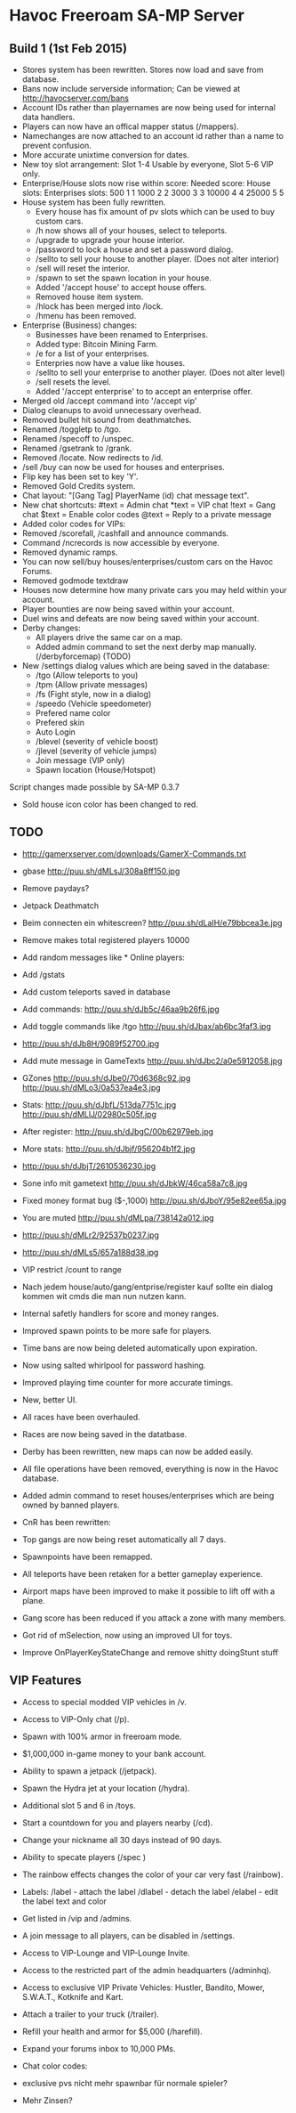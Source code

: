 Havoc Freeroam SA-MP Server
===========================

Build 1 (1st Feb 2015)
----------------------
- Stores system has been rewritten. Stores now load and save from database.
- Bans now include serverside information; Can be viewed at http://havocserver.com/bans
- Account IDs rather than playernames are now being used for internal data handlers.
- Players can now have an offical mapper status (/mappers).
- Namechanges are now attached to an account id rather than a name to prevent confusion.
- More accurate unixtime conversion for dates.
- New toy slot arrangement:
	Slot 1-4 Usable by everyone, Slot 5-6 VIP only.
- Enterprise/House slots now rise within score:
	Needed score:      House slots:    Enterprises slots:
			 500           1                 1
			1000           2                 2
			3000           3                 3
		   10000           4                 4
		   25000           5                 5
- House system has been fully rewritten.
   * Every house has fix amount of pv slots which can be used to buy custom cars.
   * /h now shows all of your houses, select to teleports.
   * /upgrade to upgrade your house interior.
   * /password to lock a house and set a password dialog.
   * /sellto <playerid> <price> to sell your house to another player. (Does not alter interior)
   * /sell will reset the interior.
   * /spawn to set the spawn location in your house.
   * Added '/accept house' to accept house offers.
   * Removed house item system.
   * /hlock has been merged into /lock.
   * /hmenu has been removed.
- Enterprise (Business) changes:
   * Businesses have been renamed to Enterprises.
   * Added type: Bitcoin Mining Farm.
   * /e for a list of your enterprises.
   * Enterpries now have a value like houses.
   * /sellto <playerid> <price> to sell your enterprise to another player. (Does not alter level)
   * /sell resets the level.
   * Added '/accept enterprise' to to accept an enterprise offer.
- Merged old /accept command into '/accept vip'
- Dialog cleanups to avoid unnecessary overhead.
- Removed bullet hit sound from deathmatches.
- Renamed /toggletp to /tgo.
- Renamed /specoff to /unspec.
- Renamed /gsetrank to /grank.
- Removed /locate. Now redirects to /id.
- /sell /buy can now be used for houses and enterprises.
- Flip key has been set to key 'Y'.
- Removed Gold Credits system.
- Chat layout: "[Gang Tag] PlayerName (id) chat message text".
- New chat shortcuts:
  #text = Admin chat
  *text = VIP chat
  !text = Gang chat
  $text = Enable color codes
  @text = Reply to a private message
- Added color codes for VIPs: <blue> <red> <green> <yellow>
- Removed /scorefall, /cashfall and announce commands.
- Command /ncrecords is now accessible by everyone.
- Removed dynamic ramps.
- You can now sell/buy houses/enterprises/custom cars on the Havoc Forums.
- Removed godmode textdraw
- Houses now determine how many private cars you may held within your account.
- Player bounties are now being saved within your account.
- Duel wins and defeats are now being saved within your account.
- Derby changes:
	* All players drive the same car on a map.
	* Added admin command to set the next derby map manually. (/derbyforcemap) (TODO)
- New /settings dialog values which are being saved in the database:
  * /tgo (Allow teleports to you)
  * /tpm (Allow private messages)
  * /fs (Fight style, now in a dialog)
  * /speedo (Vehicle speedometer)
  * Prefered name color
  * Prefered skin
  * Auto Login
  * /blevel (severity of vehicle boost)
  * /jlevel (severity of vehicle jumps)
  * Join message (VIP only)
  * Spawn location (House/Hotspot) 
	
Script changes made possible by SA-MP 0.3.7
- Sold house icon color has been changed to red.
	
TODO
----
- http://gamerxserver.com/downloads/GamerX-Commands.txt
- gbase http://puu.sh/dMLsJ/308a8ff150.jpg
- Remove paydays?
- Jetpack Deathmatch
- Beim connecten ein whitescreen? http://puu.sh/dLaIH/e79bbcea3e.jpg
- Remove makes total registered players 10000
- Add random messages like * Online players: 
- Add /gstats
- Add custom teleports saved in database
- Add commands: http://puu.sh/dJb5c/46aa9b26f6.jpg
- Add toggle commands like /tgo http://puu.sh/dJbax/ab6bc3faf3.jpg
- http://puu.sh/dJb8H/9089f52700.jpg
- Add mute message in GameTexts http://puu.sh/dJbc2/a0e5912058.jpg
- GZones http://puu.sh/dJbe0/70d6368c92.jpg http://puu.sh/dMLo3/0a537ea4e3.jpg
- Stats: http://puu.sh/dJbfL/513da7751c.jpg http://puu.sh/dMLlJ/02980c505f.jpg
- After register: http://puu.sh/dJbgC/00b62979eb.jpg
- More stats: http://puu.sh/dJbjf/956204b1f2.jpg
- http://puu.sh/dJbjT/2610536230.jpg
- Sone info mit gametext http://puu.sh/dJbkW/46ca58a7c8.jpg
- Fixed money format bug ($-,1000) http://puu.sh/dJboY/95e82ee65a.jpg
- You are muted http://puu.sh/dMLpa/738142a012.jpg
- http://puu.sh/dMLr2/92537b0237.jpg
- http://puu.sh/dMLs5/657a188d38.jpg

- VIP restrict /count to range
- Nach jedem house/auto/gang/entprise/register kauf sollte ein dialog kommen wit cmds die man nun nutzen kann.
- Internal safetly handlers for score and money ranges.
- Improved spawn points to be more safe for players.
- Time bans are now being deleted automatically upon expiration.
- Now using salted whirlpool for password hashing.
- Improved playing time counter for more accurate timings.
- New, better UI.
- All races have been overhauled.
- Races are now being saved in the datatbase.
- Derby has been rewritten, new maps can now be added easily.
- All file operations have been removed, everything is now in the Havoc database.
- Added admin command to reset houses/enterprises which are being owned by banned players.
- CnR has been rewritten:
- Top gangs are now being reset automatically all 7 days.
- Spawnpoints have been remapped.
- All teleports have been retaken for a better gameplay experience.
- Airport maps have been improved to make it possible to lift off with a plane.
- Gang score has been reduced if you attack a zone with many members.
- Got rid of mSelection, now using an improved UI for toys.
- Improve OnPlayerKeyStateChange and remove shitty doingStunt stuff
  
VIP Features
------------
- Access to special modded VIP vehicles in /v.
- Access to VIP-Only chat (/p).
- Spawn with 100% armor in freeroam mode.
- $1,000,000 in-game money to your bank account.
- Ability to spawn a jetpack (/jetpack).
- Spawn the Hydra jet at your location (/hydra).
- Additional slot 5 and 6 in /toys.
- Start a countdown for you and players nearby (/cd).
- Change your nickname all 30 days instead of 90 days.
- Ability to specate players (/spec <playerid>)
- The rainbow effects changes the color of your car very fast (/rainbow).
- Labels:
/label - attach the label
/dlabel - detach the label
/elabel - edit the label text and color
- Get listed in /vip and /admins.
- A join message to all players, can be disabled in /settings.
- Access to VIP-Lounge and VIP-Lounge Invite.
- Access to the restricted part of the admin headquarters (/adminhq).
- Access to exclusive VIP Private Vehicles: Hustler, Bandito, Mower, S.W.A.T., Kotknife and Kart.
- Attach a trailer to your truck (/trailer).
- Refill your health and armor for $5,000 (/harefill).
- Expand your forums inbox to 10,000 PMs.
- Chat color codes: <blue> <red> <green> <yellow>

- exclusive pvs nicht mehr spawnbar für normale spieler?
- Mehr Zinsen?